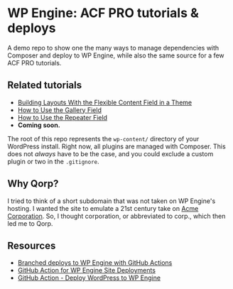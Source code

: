# WP Engine: ACF PRO tutorials & deploys

A demo repo to show one the many ways to manage dependencies with Composer and deploy to WP Engine, while also the same source for a few ACF PRO tutorials.

## Related tutorials

- [Building Layouts With the Flexible Content Field in a Theme](https://www.advancedcustomfields.com/resources/building-layouts-with-the-flexible-content-field-in-a-theme/)
- [How to Use the Gallery Field](https://www.advancedcustomfields.com/resources/how-to-use-the-gallery-field/)
- [How to Use the Repeater Field](https://www.advancedcustomfields.com/resources/repeater/how-to-use-the-repeater-field/)
- __Coming soon.__

The root of this repo represents the `wp-content/` directory of your WordPress install. Right now, all plugins are managed with Composer. This does not _always_ have to be the case, and you could exclude a custom plugin or two in the `.gitignore`.

## Why Qorp?

I tried to think of a short subdomain that was not taken on WP Engine's hosting. I wanted the site to emulate a 21st century take on [Acme Corporation](https://en.wikipedia.org/wiki/Acme_Corporation). So, I thought corporation, or abbreviated to corp., which then led me to Qorp.

## Resources

* [Branched deploys to WP Engine with GitHub Actions](https://wpengine.com/builders/branched-deploys-to-wp-engine-with-github-actions/)
* [GitHub Action for WP Engine Site Deployments](https://wpengine.com/support/github-action-deploy/)
* [GitHub Action - Deploy WordPress to WP Engine](https://github.com/marketplace/actions/deploy-wordpress-to-wp-engine)